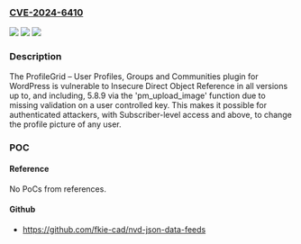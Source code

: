 ### [CVE-2024-6410](https://cve.mitre.org/cgi-bin/cvename.cgi?name=CVE-2024-6410)
![](https://img.shields.io/static/v1?label=Product&message=ProfileGrid%20%E2%80%93%20User%20Profiles%2C%20Groups%20and%20Communities&color=blue)
![](https://img.shields.io/static/v1?label=Version&message=*%3C%3D%205.8.9%20&color=brighgreen)
![](https://img.shields.io/static/v1?label=Vulnerability&message=CWE-639%20Authorization%20Bypass%20Through%20User-Controlled%20Key&color=brighgreen)

### Description

The ProfileGrid – User Profiles, Groups and Communities plugin for WordPress is vulnerable to Insecure Direct Object Reference in all versions up to, and including, 5.8.9 via the 'pm_upload_image' function due to missing validation on a user controlled key. This makes it possible for authenticated attackers, with Subscriber-level access and above, to change the profile picture of any user.

### POC

#### Reference
No PoCs from references.

#### Github
- https://github.com/fkie-cad/nvd-json-data-feeds

